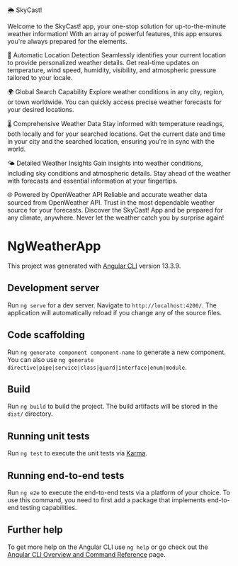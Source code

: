 🌦 SkyCast! 

Welcome to the SkyCast! app, your one-stop solution for up-to-the-minute weather information! With an array of powerful features, this app ensures you're always prepared for the elements.

📍 Automatic Location Detection
Seamlessly identifies your current location to provide personalized weather details.
Get real-time updates on temperature, wind speed, humidity, visibility, and atmospheric pressure tailored to your locale.

🌍 Global Search Capability
Explore weather conditions in any city, region, or town worldwide.
You can quickly access precise weather forecasts for your desired locations.

🌡 Comprehensive Weather Data
Stay informed with temperature readings, both locally and for your searched locations.
Get the current date and time in your city and the searched location, ensuring you're in sync with the world.

🌤 Detailed Weather Insights
Gain insights into weather conditions, including sky conditions and atmospheric details.
Stay ahead of the weather with forecasts and essential information at your fingertips.

🌐 Powered by OpenWeather API
Reliable and accurate weather data sourced from OpenWeather API.
Trust in the most dependable weather source for your forecasts.
Discover the SkyCast! App and be prepared for any climate, anywhere. Never let the weather catch you by surprise again!

# NgWeatherApp

This project was generated with [Angular CLI](https://github.com/angular/angular-cli) version 13.3.9.

## Development server

Run `ng serve` for a dev server. Navigate to `http://localhost:4200/`. The application will automatically reload if you change any of the source files.

## Code scaffolding

Run `ng generate component component-name` to generate a new component. You can also use `ng generate directive|pipe|service|class|guard|interface|enum|module`.

## Build

Run `ng build` to build the project. The build artifacts will be stored in the `dist/` directory.

## Running unit tests

Run `ng test` to execute the unit tests via [Karma](https://karma-runner.github.io).

## Running end-to-end tests

Run `ng e2e` to execute the end-to-end tests via a platform of your choice. To use this command, you need to first add a package that implements end-to-end testing capabilities.

## Further help

To get more help on the Angular CLI use `ng help` or go check out the [Angular CLI Overview and Command Reference](https://angular.io/cli) page.
